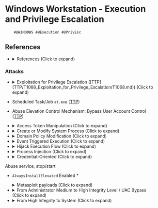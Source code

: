 <!---------------------------------------------------------------------------------
Copyright: (c) BLS OPS LLC.
This program is free software: you can redistribute it and/or modify
it under the terms of the GNU General Public License as published by
the Free Software Foundation, version 3.
This program is distributed in the hope that it will be useful,
but WITHOUT ANY WARRANTY; without even the implied warranty of
MERCHANTABILITY or FITNESS FOR A PARTICULAR PURPOSE. See the
GNU General Public License for more details.
You should have received a copy of the GNU General Public License
along with this program. If not, see <https://www.gnu.org/licenses/>.
--------------------------------------------------------------------------------->
# Windows Workstation - Execution and Privilege Escalation

		#@WINDOWS #@Execution #@PrivEsc

## References
* <details><summary>References (Click to expand)</summary><p>
	* swisskyrepo's [Windows Privesc Guide](https://github.com/swisskyrepo/PayloadsAllTheThings/blob/master/Methodology%20and%20Resources/Windows%20-%20Privilege%20Escalation.md)
	* gtworek's [Privileges Abuse Cheat Sheet](https://github.com/gtworek/Priv2Admin)

### Attacks

* <details><summary>Exploitation for Privilege Escalation ([TTP](TTP/T1068_Exploitation_for_Privilege_Escalation/T1068.md)) (Click to expand)</summary><p>

* Scheduled Task/Job `at.exe` ([TTP](TTP/T1053_Scheduled_Task-Job/002_At_Windows/T1053.002.md))
* Abuse Elevation Control Mechanism: Bypass User Account Control ([TTP](TTP/T1548_Abuse_Elevation_Control_Mechanism/002_Bypass_User_Account_Control/T1548.002.md))
* <details><summary>Access Token Manipulation (Click to expand)</summary><p>
	* Windows uses access tokens to determine the ownership of a running process.
	* Token Impersonation/Theft ([`Access Token Maniupulaton - Token Impersonation/Theft` TTP](TTP/T1134_Access_Token_Manipulation/001_Token_Impersonation-Theft/T1134.001.md))
	* Create Process with Token ([TTP](TTP/T1134_Access_Token_Manipulation/002_Create_Process_with_Token/T1134.002.md))
	* Make and Impersonate Token ([TTP](TTP/T1134_Access_Token_Manipulation/003_Make_and_Impersonate_Token/T1134.003.md))
	* Parent PID Spoofing ([TTP](TTP/T1134_Access_Token_Manipulation/004_Parent_PID_Spoofing/T1134.004.md))
	* SID/History Injection ([TTP](TTP/T1134_Access_Token_Manipulation/005_SID-History_Injection/T1134.005.md))
* <details><summary>Create or Modify System Process (Click to expand)</summary><p>
	* Create or Modify System Process: Windows Service ([TTP](TTP/T1543_Create_or_Modify_System_Process/003_Windows_Service/T1543.003.md))
* <details><summary>Domain Policy Modification (Click to expand)</summary><p>
	* Group Policy Modification ([TTP](TTP/T1484_Domain_Policy_Modification/001_Group_Policy_Modification/T1484.001.md))
	* Domain Trust Modification ([TTP](TTP/T1484_Domain_Policy_Modification/002_Domain_Trust_Modification/T1484.002.md))
* <details><summary>Event Triggered Execution (Click to expand)</summary><p>
	* Change Default File Association ([TTP](TTP/T1546_Event_Triggered_Execution/001_Change_Default_File_Association/T1546.001.md))
		* When a file is opened, the default program used to open the file (also called the file association or handler) is checked.
	* Screensaver ([TTP](TTP/T1546_Event_Triggered_Execution/002_Screensaver/T1546.002.md))
	* Windows Management Instrumentation Event Subscription ([TTP](TTP/T1546_Event_Triggered_Execution/003_Windows_Management_Instrumentation_Event_Subscription/T1546.003.md))
	* Netsh Helper DLL ([TTP](TTP/T1546_Event_Triggered_Execution/007_Netsh_Helper_DLL/T1546.007.md))
		* `netsh` can be used as a persistence proxy technique to execute a helper DLL when netsh.exe is executed.
	* Accessibility Features ([TTP](TTP/T1546_Event_Triggered_Execution/008_Accessibility_Features/T1546.008.md))
	* AppCert DLLs ([TTP](TTP/T1546_Event_Triggered_Execution/009_AppCert_DLLs/T1546.009.md))
	* AppInit DLLs ([TTP](TTP/T1546_Event_Triggered_Execution/010_AppInit_DLLs/T1546.010.md))
	* Application Shimming ([TTP](TTP/T1546_Event_Triggered_Execution/011_Application_Shimming/T1546.011.md))
	* Image File Execution Options Injection ([TTP](TTP/T1546_Event_Triggered_Execution/012_Image_File_Execution_Options_Injection/T1546.012.md))
	* PowerShell Profile ([TTP](TTP/T1546_Event_Triggered_Execution/013_PowerShell_Profile/T1546.013.md))
	* Component Object Model Hijacking ([TTP](TTP/T1546_Event_Triggered_Execution/015_Component_Object_Model_Hijacking/T1546.015.md))
* <details><summary>Hijack Execution Flow (Click to expand)</summary><p>
	* DLL Search Order Hijacking ([TTP](TTP/T1574_Hijack_Execution_Flow/001_DLL_Search_Order_Hijacking/T1574.001.md))
	* DLL Side-Loading ([TTP](TTP/T1574_Hijack_Execution_Flow/002_DLL_Side-Loading/T1574.002.md))
	* Executable Installer File Permissions Weakness ([TTP](TTP/T1574_Hijack_Execution_Flow/005_Executable_Installer_File_Permissions_Weakness/T1574.005.md))
	* Path Interception by PATH Environment Variable ([TTP](TTP/T1574_Hijack_Execution_Flow/007_Path_Interception_by_PATH_Environment_Variable/T1574.007.md))
	* Path Interception by Search Order Hijacking ([TTP](TTP/T1574_Hijack_Execution_Flow/008_Path_Interception_by_Search_Order_Hijacking/T1574.008.md))
	* Path Interception by Unquoted Path ([TTP](TTP/T1574_Hijack_Execution_Flow/009_Path_Interception_by_Unquoted_Path/T1574.009.md))
	* Services File Permissions Weakness([TTP](TTP/T1574_Hijack_Execution_Flow/010_Services_File_Permissions_Weakness/T1574.010.md))
	* Services Registry Permissions Weakness ([TTP](TTP/T1574_Hijack_Execution_Flow/011_Services_Registry_Permissions_Weakness/T1574.011.md))
	* COR_PROFILER ([TTP](TTP/T1574_Hijack_Execution_Flow/012_COR_PROFILER/T1574.012.md))
* <details><summary>Process Injection (Click to expand)</summary><p>
	* Dynamic-link Library Injection ([TTP](TTP/T1055_Process_Injection/001_Dynamic-link_Library_Injection/T1055.001.md))
	* Portable Executable Injection ([TTP](TTP/T1055_Process_Injection/002_Portable_Executable_Injection/T1055.002.md))
	* Thread Execution Hijacking ([TTP](TTP/T1055_Process_Injection/003_Thread_Execution_Hijacking/T1055.003.md))
	* Asynchronous Procedure Call ([TTP](TTP/T1055_Process_Injection/004_Asynchronous_Procedure_Call/T1055.004.md))
	* Thread Local Storage ([TTP](TTP/T1055_Process_Injection/005_Thread_Local_Storage/T1055.005.md))
	* Extra Window Memory Injection ([TTP](TTP/T1055_Process_Injection/011_Extra_Window_Memory_Injection/T1055.011.md))
	* Process Hollowing ([TTP](TTP/T1055_Process_Injection/012_Process_Hollowing/T1055.012.md))
	* Process Doppelgänging ([TTP](TTP/T1055_Process_Injection/013_Process_Doppelgänging/T1055.013.md))
* <details><summary>Credential-Oriented (Click to expand)</summary><p>
	* <details><summary>LSASS Memory Dump (e.g. Procdump, Mimikatz) (Click to expand) ([TTP](TTP/T1003_OS_Credential_Dumping/001_LSASS_Memory/T1003.001.md))</summary><p>
		* LPE
			* CVE-2021-40449: Callback Hell
				* References
					* [https://www.kaspersky.com/blog/mysterysnail-cve-2021-40449/42448/](https://www.kaspersky.com/blog/mysterysnail-cve-2021-40449/42448/)
					* [https://github.com/ly4k/CallbackHell](https://github.com/ly4k/CallbackHell)
				* CVE-2021-40449 is a use-after-free in Win32k that allows for local privilege escalation
		* Word Exploits
			* cve-2021-40444 -<br />[https://twitter.com/0x09AL/status/1436072416791437312](https://twitter.com/0x09AL/status/1436072416791437312)
		* Unhooking
			* "Full DLL Unhooking"
				* [https://www.ired.team/offensive-security/defense-evasion/how-to-unhook-a-dll-using-c++](https://www.ired.team/offensive-security/defense-evasion/how-to-unhook-a-dll-using-c++)
			* PEzor

					PEzor -unhook -sgn shellcode.bin

Abuse service, stop/start


* `AlwaysInstallElevated` Enabled
		* <details><summary>Metasploit payloads (Click to expand)</summary><p>
			* No uac format

					msfvenom -p windows/adduser USER=rottenadmin PASS=P@ssword123! -f msi-nouac -o alwe.msi
			* Using the msiexec the uac wont be prompted

					msfvenom -p windows/adduser USER=rottenadmin PASS=P@ssword123! -f msi -o alwe.msi
			* If you have a meterpreter session you can automate this technique using the module `exploit/windows/local/always_install_elevated`
		* <details><summary>PowerUP (Click to expand)</summary><p>
			* Use the Write-UserAddMSI command from power-up to create inside the current directory a Windows MSI binary to escalate privileges. This script writes out a precompiled MSI installer that prompts for a user/group addition (so you will need GIU access):
		* <details><summary>Write-UserAddMSI (Click to expand)</summary><p>
			* Just execute the created binary to escalate privileges.
		* <details><summary>MSI Wrapper (Click to expand)</summary><p>
			* References
				* HackTricks: MSI Wrapper -<br />[https://book.hacktricks.xyz/windows/windows-local-privilege-escalation/msi-wrapper](https://book.hacktricks.xyz/windows/windows-local-privilege-escalation/msi-wrapper)
		* <details><summary>Create MSI with WIX (Click to expand)</summary><p>
			* References
				HackTricks: Create MSI with wix -<br />[https://book.hacktricks.xyz/windows/windows-local-privilege-escalation/create-msi-with-wix](https://book.hacktricks.xyz/windows/windows-local-privilege-escalation/create-msi-with-wix)
		* <details><summary>MSI Installation (Click to expand)</summary><p>
			* To execute the installation of the malicious .msi file in background:

					msiexec /quiet /qn /i C:\Users\Steve.INFERNO\Downloads\alwe.msi
			* To exploit this vulnerability you can use: `exploit/windows/local/always_install_elevated`
* <details><summary>From Administrator Medium to High Integrity Level / UAC Bypass (Click to expand)</summary><p>
	* <details><summary>References (Click to expand)</summary><p>
		* HackTricks: Integrity Levels -<br />[https://book.hacktricks.xyz/windows/windows-local-privilege-escalation/integrity-levels](https://book.hacktricks.xyz/windows/windows-local-privilege-escalation/integrity-levels)
		* HackTricks: What is UAC, How to Bypass -<br />[https://book.hacktricks.xyz/windows/authentication-credentials-uac-and-efs#uac](https://book.hacktricks.xyz/windows/authentication-credentials-uac-and-efs#uac)
* <details><summary>From High Integrity to System (Click to expand)</summary><p>
	* New service
		* If you are already running on a High Integrity process, the pass to SYSTEM can be easy just creating and executing a new service:

				sc create newservicename binPath= "C:\windows\system32\notepad.exe"
				sc start newservicename
	* `AlwaysInstallElevated`
		* References
			* HackTricks: AlwaysInstallElevated -<br />[https://book.hacktricks.xyz/windows/windows-local-privilege-escalation#alwaysinstallelevated](https://book.hacktricks.xyz/windows/windows-local-privilege-escalation#alwaysinstallelevated)
		* Overview
			* From a High Integrity process you could try to enable the AlwaysInstallElevated registry entries and install a reverse shell using a `.msi` wrapper. 
	* High + `SeImpersonate` privilege to System
		* References
			* HackTricks: SeImpersonate from High To System, including code -<br />[https://book.hacktricks.xyz/windows/windows-local-privilege-escalation/seimpersonate-from-high-to-system](https://book.hacktricks.xyz/windows/windows-local-privilege-escalation/seimpersonate-from-high-to-system)
	* From SeDebug + SeImpersonate to Full Token privileges
		* References
			* HackTricks: SeDebug + SeImpersonate copy token -<br />[https://book.hacktricks.xyz/windows/windows-local-privilege-escalation/sedebug-+-seimpersonate-copy-token](https://book.hacktricks.xyz/windows/windows-local-privilege-escalation/sedebug-+-seimpersonate-copy-token)
		* Overview
			* If you have those token privileges (probably you will find this in an already High Integrity process), you will be able to open almost any process (not protected processes) with the SeDebug privilege, copy the token of the process, and create an arbitrary process with that token.
			* Using this technique is usually selected any process running as SYSTEM with all the token privileges (yes, you can find SYSTEM processes without all the token privileges).
	* Named Pipes
		* References
			* [https://book.hacktricks.xyz/windows/windows-local-privilege-escalation#named-pipe-client-impersonation](https://book.hacktricks.xyz/windows/windows-local-privilege-escalation#named-pipe-client-impersonation)
		* Overview
			* This technique is used by meterpreter to escalate in getsystem. The technique consists on creating a pipe and then create/abuse a service to write on that pipe. Then, the server that created the pipe using the SeImpersonate privilege will be able to impersonate the token of the pipe client (the service) obtaining SYSTEM privileges.
	* Dll Hijacking
		* References
			* HackTricks: DLL Hijacking -<br />[https://book.hacktricks.xyz/windows/windows-local-privilege-escalation/dll-hijacking](https://book.hacktricks.xyz/windows/windows-local-privilege-escalation/dll-hijacking)
		* Overview
			* If you manages to hijack a dll being loaded by a process running as SYSTEM you will be able to execute arbitrary code with those permissions. Therefore Dll Hijacking is also useful to this kind of privilege escalation, and, moreover, if far more easy to achieve from a high integrity process as it will have write permissions on the folders used to load dlls.
	* From Administrator or Network Service to System
		* References
			* sailay1996 GitHub: RpcSsImpersonator -<br />[https://github.com/sailay1996/RpcSsImpersonator](https://github.com/sailay1996/RpcSsImpersonator)